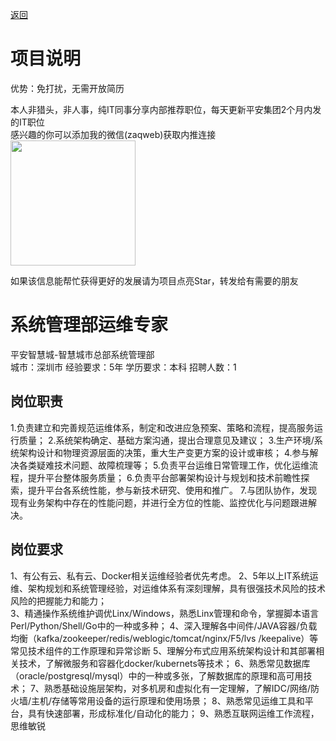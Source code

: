 [返回](../../)

# 项目说明

优势：免打扰，无需开放简历

本人非猎头，非人事，纯IT同事分享内部推荐职位，每天更新平安集团2个月内发的IT职位  
感兴趣的你可以添加我的微信(zaqweb)获取内推连接  
<img src="https://github.com/zaqweb/PA-IT-JOBS/blob/master/WechatICode.jpeg"  height="200" width="200">

如果该信息能帮忙获得更好的发展请为项目点亮Star，转发给有需要的朋友

# 系统管理部运维专家
平安智慧城-智慧城市总部系统管理部  
城市：深圳市 经验要求：5年 学历要求：本科  招聘人数：1

## 岗位职责
1.负责建立和完善规范运维体系，制定和改进应急预案、策略和流程，提高服务运行质量；
2.系统架构确定、基础方案沟通，提出合理意见及建议；
3.生产环境/系统架构设计和物理资源层面的决策，重大生产变更方案的设计或审核；
4.参与解决各类疑难技术问题、故障梳理等；
5.负责平台运维日常管理工作，优化运维流程，提升平台整体服务质量；
6.负责平台部署架构设计与规划和技术前瞻性探索，提升平台各系统性能，参与新技术研究、使用和推广。
7.与团队协作，发现现有业务架构中存在的性能问题，并进行全方位的性能、监控优化与问题跟进解决。

## 岗位要求
1、有公有云、私有云、Docker相关运维经验者优先考虑。 
2、5年以上IT系统运维、架构规划和系统管理经验，对运维体系有深刻理解，具有很强技术风险的技术风险的把握能力和能力；  
3、精通操作系统维护调优Linx/Windows，熟悉Linx管理和命令，掌握脚本语言Perl/Python/Shell/Go中的一种或多种； 
4、深入理解各中间件/JAVA容器/负载均衡（kafka/zookeeper/redis/weblogic/tomcat/nginx/F5/lvs /keepalive）等常见技术组件的工作原理和异常诊断 
5、理解分布式应用系统架构设计和其部署相关技术，了解微服务和容器化docker/kubernets等技术； 
6、熟悉常见数据库（oracle/postgresql/mysql）中的一种或多张，了解数据库的原理和高可用技术； 
7、熟悉基础设施层架构，对多机房和虚拟化有一定理解，了解IDC/网络/防火墙/主机/存储等常用设备的运行原理和使用场景； 
8、熟悉常见运维工具和平台，具有快速部署，形成标准化/自动化的能力； 
9、熟悉互联网运维工作流程，思维敏锐




